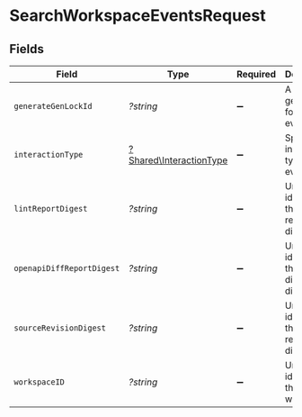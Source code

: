 # SearchWorkspaceEventsRequest


## Fields

| Field                                                             | Type                                                              | Required                                                          | Description                                                       |
| ----------------------------------------------------------------- | ----------------------------------------------------------------- | ----------------------------------------------------------------- | ----------------------------------------------------------------- |
| `generateGenLockId`                                               | *?string*                                                         | :heavy_minus_sign:                                                | A specific gen lock ID for the events.                            |
| `interactionType`                                                 | [?Shared\InteractionType](../../Models/Shared/InteractionType.md) | :heavy_minus_sign:                                                | Specified interaction type for events.                            |
| `lintReportDigest`                                                | *?string*                                                         | :heavy_minus_sign:                                                | Unique identifier of the lint report digest.                      |
| `openapiDiffReportDigest`                                         | *?string*                                                         | :heavy_minus_sign:                                                | Unique identifier of the openapi diff report digest.              |
| `sourceRevisionDigest`                                            | *?string*                                                         | :heavy_minus_sign:                                                | Unique identifier of the source revision digest.                  |
| `workspaceID`                                                     | *?string*                                                         | :heavy_minus_sign:                                                | Unique identifier of the workspace.                               |